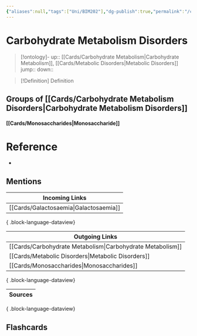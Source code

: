 ```yaml
---
{"aliases":null,"tags":["Uni/BIM202"],"dg-publish":true,"permalink":"/cards/carbohydrate-metabolism-disorders/","dgPassFrontmatter":true}
---
```


# Carbohydrate Metabolism Disorders

> [!ontology]-
> up:: [[Cards/Carbohydrate Metabolism\|Carbohydrate Metabolism]], [[Cards/Metabolic Disorders\|Metabolic Disorders]]
> jump:: 
> down:: 

> [!Definition] Definition

## Groups of [[Cards/Carbohydrate Metabolism Disorders\|Carbohydrate Metabolism Disorders]]

#### [[Cards/Monosaccharides\|Monosaccharide]]

# Reference

- 

## Mentions

| Incoming Links                            |
| ----------------------------------------- |
| [[Cards/Galactosaemia\|Galactosaemia]] |

{ .block-language-dataview}

| Outgoing Links                                                |
| ------------------------------------------------------------- |
| [[Cards/Carbohydrate Metabolism\|Carbohydrate Metabolism]] |
| [[Cards/Metabolic Disorders\|Metabolic Disorders]]         |
| [[Cards/Monosaccharides\|Monosaccharides]]                 |

{ .block-language-dataview}

| Sources |
| ------- |

{ .block-language-dataview}

## Flashcards